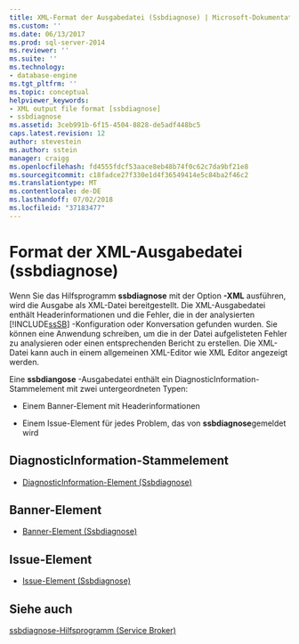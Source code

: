 ```yaml
---
title: XML-Format der Ausgabedatei (Ssbdiagnose) | Microsoft-Dokumentation
ms.custom: ''
ms.date: 06/13/2017
ms.prod: sql-server-2014
ms.reviewer: ''
ms.suite: ''
ms.technology:
- database-engine
ms.tgt_pltfrm: ''
ms.topic: conceptual
helpviewer_keywords:
- XML output file format [ssbdiagnose]
- ssbdiagnose
ms.assetid: 3ceb991b-6f15-4504-8828-de5adf448bc5
caps.latest.revision: 12
author: stevestein
ms.author: sstein
manager: craigg
ms.openlocfilehash: fd4555fdcf53aace8eb48b74f0c62c7da9bf21e8
ms.sourcegitcommit: c18fadce27f330e1d4f36549414e5c84ba2f46c2
ms.translationtype: MT
ms.contentlocale: de-DE
ms.lasthandoff: 07/02/2018
ms.locfileid: "37183477"
---
```

# <a name="xml-output-file-format-ssbdiagnose"></a>Format der XML-Ausgabedatei (ssbdiagnose)
  Wenn Sie das Hilfsprogramm **ssbdiagnose** mit der Option **-XML** ausführen, wird die Ausgabe als XML-Datei bereitgestellt. Die XML-Ausgabedatei enthält Headerinformationen und die Fehler, die in der analysierten [!INCLUDE[ssSB](../../includes/sssb-md.md)] -Konfiguration oder Konversation gefunden wurden. Sie können eine Anwendung schreiben, um die in der Datei aufgelisteten Fehler zu analysieren oder einen entsprechenden Bericht zu erstellen. Die XML-Datei kann auch in einem allgemeinen XML-Editor wie XML Editor angezeigt werden.  
  
 Eine **ssbdiangose** -Ausgabedatei enthält ein DiagnosticInformation-Stammelement mit zwei untergeordneten Typen:  
  
-   Einem Banner-Element mit Headerinformationen  
  
-   Einem Issue-Element für jedes Problem, das von **ssbdiagnose**gemeldet wird  
  
## <a name="diagnosticinformation-root-element"></a>DiagnosticInformation-Stammelement  
  
-   [DiagnosticInformation-Element &#40;Ssbdiagnose&#41;](diagnosticinformation-element-ssbdiagnose.md)  
  
## <a name="banner-element"></a>Banner-Element  
  
-   [Banner-Element &#40;Ssbdiagnose&#41;](banner-element-ssbdiagnose.md)  
  
## <a name="issue-element"></a>Issue-Element  
  
-   [Issue-Element &#40;Ssbdiagnose&#41;](issue-element-ssbdiagnose.md)  
  
## <a name="see-also"></a>Siehe auch  
 [ssbdiagnose-Hilfsprogramm &#40;Service Broker&#41;](ssbdiagnose-utility-service-broker.md)  
  
  
